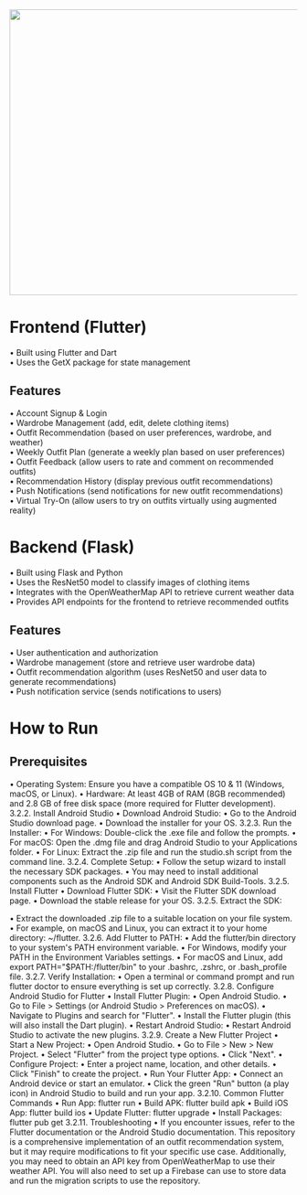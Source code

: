 

<img src="https://github.com/user-attachments/assets/e3969dbe-04cc-4be8-ba5c-e9742caf590c" width="800" height="500">
<h1>Frontend (Flutter) </h1> 
•	Built using Flutter and Dart <br>
•	Uses the GetX package for state management<br>
<h2>Features</h2>
•	Account Signup & Login <br>
•	Wardrobe Management (add, edit, delete clothing items) <br>
•	Outfit Recommendation (based on user preferences, wardrobe, and weather) <br>
•	Weekly Outfit Plan (generate a weekly plan based on user preferences) <br>
•	Outfit Feedback (allow users to rate and comment on recommended outfits) <br>
•	Recommendation History (display previous outfit recommendations) <br>
•	Push Notifications (send notifications for new outfit recommendations) <br>
•	Virtual Try-On (allow users to try on outfits virtually using augmented reality)<br>

<h1>Backend (Flask) </h1>
•	Built using Flask and Python <br>
•	Uses the ResNet50 model to classify images of clothing items <br>
•	Integrates with the OpenWeatherMap API to retrieve current weather data <br>
•	Provides API endpoints for the frontend to retrieve recommended outfits <br>
<h2>Features</h2>
•	User authentication and authorization <br>
•	Wardrobe management (store and retrieve user wardrobe data) <br>
•	Outfit recommendation algorithm (uses ResNet50 and user data to generate recommendations) <br>
•	Push notification service (sends notifications to users) <br>

<h1>How to Run</h1>
<h2>Prerequisites</h2>
•	Operating System:
Ensure you have a compatible OS 10 & 11 (Windows, macOS, or Linux).
•	Hardware:
At least 4GB of RAM (8GB recommended) and 2.8 GB of free disk space (more required for Flutter development).
3.2.2. Install Android Studio
•	Download Android Studio:
•	Go to the Android Studio download page.
•	Download the installer for your OS.
3.2.3. Run the Installer:
•	For Windows: Double-click the .exe file and follow the prompts.
•	For macOS: Open the .dmg file and drag Android Studio to your Applications folder.
•	For Linux: Extract the .zip file and run the studio.sh script from the command line.
3.2.4. Complete Setup:
•	Follow the setup wizard to install the necessary SDK packages.
•	You may need to install additional components such as the Android SDK and Android SDK Build-Tools.
3.2.5. Install Flutter
•	Download Flutter SDK:
•	Visit the Flutter SDK download page.
•	Download the stable release for your OS.
3.2.5. Extract the SDK:

•	Extract the downloaded .zip file to a suitable location on your file system.
•	For example, on macOS and Linux, you can extract it to your home directory: ~/flutter.
3.2.6.  Add Flutter to PATH:
•	Add the flutter/bin directory to your system's PATH environment variable.
•	For Windows, modify your PATH in the Environment Variables settings.
•	For macOS and Linux, add export PATH="$PATH:<flutter-directory>/flutter/bin" to your .bashrc, .zshrc, or .bash_profile file.
3.2.7.  Verify Installation:
•	Open a terminal or command prompt and run flutter doctor to ensure everything is set up correctly.
3.2.8.  Configure Android Studio for Flutter
•	Install Flutter Plugin:
•	Open Android Studio.
•	Go to File > Settings (or Android Studio > Preferences on macOS).
•	Navigate to Plugins and search for "Flutter".
•	Install the Flutter plugin (this will also install the Dart plugin).
•	Restart Android Studio:
•	Restart Android Studio to activate the new plugins.
3.2.9.   Create a New Flutter Project
•	Start a New Project:
•	Open Android Studio.
•	Go to File > New > New Project.
•	Select "Flutter" from the project type options.
•	Click "Next".
•	Configure Project:
•	Enter a project name, location, and other details.
•	Click "Finish" to create the project.
•	Run Your Flutter App:
•	Connect an Android device or start an emulator.
•	Click the green "Run" button (a play icon) in Android Studio to build and run your app.
3.2.10.   Common Flutter Commands
•	Run App: flutter run
•	Build APK: flutter build apk
•	Build iOS App: flutter build ios
•	Update Flutter: flutter upgrade
•	Install Packages: flutter pub get
3.2.11. Troubleshooting
•	If you encounter issues, refer to the Flutter documentation or the Android Studio documentation.
This repository is a comprehensive implementation of an outfit recommendation system, but it may require modifications to fit your specific use case. Additionally, you may need to obtain an API key from OpenWeatherMap to use their weather API. You will also need to set up a Firebase can use to store data and run the migration scripts to use the repository.

